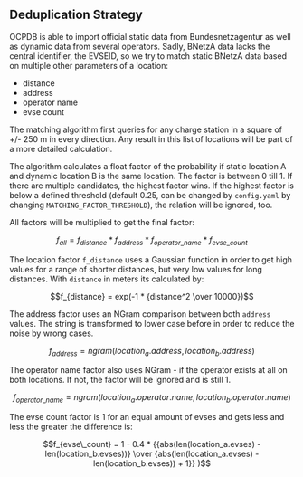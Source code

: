 ## Deduplication Strategy

OCPDB is able to import official static data from Bundesnetzagentur as well as dynamic data from several operators.
Sadly, BNetzA data lacks the central identifier, the EVSEID, so we try to match static BNetzA data based on multiple
other parameters of a location:

* distance
* address
* operator name
* evse count

The matching algorithm first queries for any charge station in a square of +/- 250 m in every direction. Any result
in this list of locations will be part of a more detailed calculation.

The algorithm calculates a float factor of the probability if static location A and dynamic location B is the same
location. The factor is between 0 till 1. If there are multiple candidates, the highest factor wins. If the highest 
factor is below a defined threshold (default 0.25, can be changed by `config.yaml` by changing 
`MATCHING_FACTOR_THRESHOLD`), the relation will be ignored, too.

All factors will be multiplied to get the final factor:

```math
f_{all} = f_{distance} * f_{address} * f_{operator\_name} * f_{evse\_count} 
```

The location factor `f_distance` uses a Gaussian function in order to get high values for a range of shorter distances,
but very low values for long distances. With `distance` in meters its calculated by:

```math
f_{distance} = exp(-1 * {distance^2 \over 10000})
```

The address factor uses an NGram comparison between both `address` values. The string is transformed to lower case
before in order to reduce the noise by wrong cases.

```math
f_{address} = ngram(location_a.address, location_b.address)
```

The operator name factor also uses NGram - if the operator exists at all on both locations. If not, the factor 
will be ignored and is still 1.

```math
f_{operator\_name} = ngram(location_a.operator.name, location_b.operator.name)
```

The evse count factor is 1 for an equal amount of evses and gets less and less the greater the difference is:

```math
f_{evse\_count} = 1 - 0.4 * {{abs(len(location_a.evses) - len(location_b.evses))} 
    \over {abs(len(location_a.evses) - len(location_b.evses)) + 1}}
)
```
